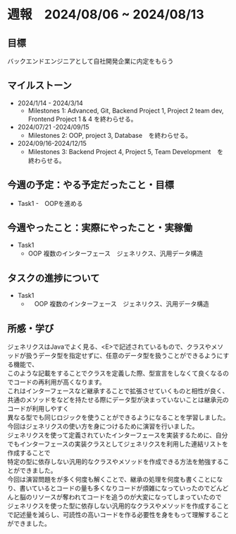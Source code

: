 # 週報　2024/08/06 ~ 2024/08/13
## 目標   
バックエンドエンジニアとして自社開発企業に内定をもらう

## マイルストーン
- 2024/1/14 - 2024/3/14
  - Milestones 1: Advanced, Git, Backend Project 1, Project 2 team dev, Frontend Project 1 & 4 を終わらせる。
- 2024/07/21 -2024/09/15
  - Milestones 2: OOP, project 3, Database　を終わらせる。
- 2024/09/16-2024/12/15
  - Milestones 3: Backend Project 4, Project 5, Team Development　を終わらせる。
   
## 今週の予定：やる予定だったこと・目標
  - Task1
    -　OOPを進める
    
## 今週やったこと：実際にやったこと・実稼働
- Task1
  - OOP 複数のインターフェース　ジェネリクス、汎用データ構造

## タスクの進捗について
- Task1
  - 　OOP 複数のインターフェース　ジェネリクス、汎用データ構造

## 所感・学び
ジェネリクスはJavaでよく見る、&lt;E&gt;で記述されているもので、クラスやメソッドが扱うデータ型を指定せずに、任意のデータ型を扱うことができるようにする機能で、  
このような記載をすることでクラスを定義した際、型宣言をしなくて良くなるのでコードの再利用が高くなります。  
これはインターフェースなど継承することで拡張させていくものと相性が良く、共通のメソッドをなどを持たせる際にデータ型が決まっていないことは継承元のコードが利用しやすく  
異なる型でも同じロジックを使うことができるようになることを学習しました。
今回はジェネリクスの使い方を身につけるために演習を行いました。  
ジェネリクスを使って定義されていたインターフェースを実装するために、自分でもインターフェースの実装クラスとしてジェネリクスを利用した連結リストを作成することで  
特定の型に依存しない汎用的なクラスやメソッドを作成できる方法を勉強することができました。  
今回は演習問題をが多く何度も解くことで、継承の処理を何度も書くことになり、書いているとコードの量も多くなりコードが煩雑になっていったのでどんどんと脳のリソースが奪われてコードを追うのが大変になってしまっていたので
ジェネリクスを使った型に依存しない汎用的なクラスやメソッドを作成することで記述量を減らし、可読性の高いコードを作る必要性を身をもって理解することができました。
